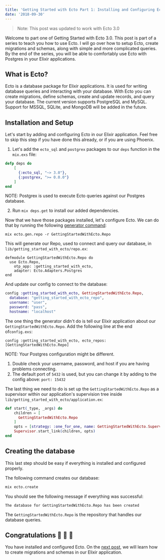 ```yaml
---
title: 'Getting Started with Ecto Part 1: Installing and Configuring Ecto'
date: '2018-09-30'
---
```


> Note: This post was updated to work with Ecto 3.0

Welcome to part one of Getting Started with Ecto 3.0. This post is part of a series to teach you how to use Ecto. I will go over how to setup Ecto, create migrations and schemas, along with simple and more complicated queries. By the end of the series, you will be able to comfortably use Ecto with Postgres in your Elixir applications.

## What is Ecto?

Ecto is a database package for Elixir applications. It is used for writing database queries and interacting with your database. With Ecto you can create migrations, define schemas, create and update records, and query your database. The current version supports PostgreSQL and MySQL. Support for MSSQL, SQLite, and MongoDB will be added in the future.

## Installation and Setup

Let's start by adding and configuring Ecto in our Elixir application. Feel free to skip this step if you have done this already, or if you are using Phoenix.

1. Let's add the `ecto_sql` and `postgrex` packages to our `deps` function in the `mix.exs` file:

```elixir
defp deps do
    [
      {:ecto_sql, "~> 3.0"},
      {:postgrex, ">= 0.0.0"}
    ]
end
```

NOTE: Postgrex is used to execute Ecto queries against our Postgres database.

2. Run `mix deps.get` to install our added dependencies.

Now that we have those packages installed, let's configure Ecto. We can do that by running the following [generator command](https://hexdocs.pm/ecto/Mix.Tasks.Ecto.html):

```
mix ecto.gen.repo -r GettingStartedWithEcto.Repo
```

This will generate our Repo, used to connect and query our database, in `lib/getting_started_with_ecto/repo.ex`:

```
defmodule GettingStartedWithEcto.Repo do
  use Ecto.Repo,
    otp_app: :getting_started_with_ecto,
    adapter: Ecto.Adapters.Postgres
end
```

And update our config to connect to the database:

```elixir
config :getting_started_with_ecto, GettingStartedWithEcto.Repo,
  database: "getting_started_with_ecto_repo",
  username: "user",
  password: "pass",
  hostname: "localhost"
```

The one thing the generator didn't do is tell our Elixir application about our `GettingStartedWithEcto.Repo`.
Add the following line at the end of`config.exs`:

```
config :getting_started_with_ecto, ecto_repos: [GettingStartedWithEcto.Repo]
```

NOTE: Your Postgres configuration might be different.

1. Double check your username, password, and host if you are having problems connecting.
1. The default port of `5432` is used, but you can change it by adding to the config above: `port: 15432`

The last thing we need to do is set up the `GettingStartedWithEcto.Repo` as a supervisor within our application's
supervision tree inside `lib/getting_started_with_ecto/application.ex`:

```elixir
def start(_type, _args) do
    children = [
      GettingStartedWithEcto.Repo
    ]
    opts = [strategy: :one_for_one, name: GettingStartedWithEcto.Supervisor]
    Supervisor.start_link(children, opts)
end
```

## Creating the database

This last step should be easy if everything is installed and configured properly.

The following command creates our database:

```bash
mix ecto.create
```

You should see the following message if everything was successful:

```
The database for GettingStartedWithEcto.Repo has been created
```

The `GettingStartedWithEcto.Repo` is the repository that handles our database queries.

## Congratulations 🎉 🎉 🎉

You have installed and configured Ecto. On the [next post](/getting-started-with-ecto-part-2/), we will learn how to create migrations and schemas in our Elixir application.
